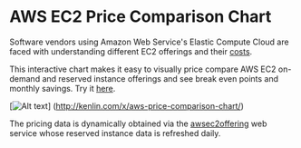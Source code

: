AWS EC2 Price Comparison Chart
==============================
Software vendors using Amazon Web Service's Elastic Compute Cloud are faced with understanding different EC2 offerings and their [costs](http://aws.amazon.com/ec2/purchasing-options/reserved-instances/).

This interactive chart makes it easy to visually price compare AWS EC2 on-demand and reserved instance offerings and see break even points and monthly savings.  Try it [here](http://kenlin.com/x/aws-price-comparison-chart/).


[![Alt text](https://raw2.github.com/kenklin/aws-price-comparison-chart/master/aws-price-comparison-chart-small.png)]
(http://kenlin.com/x/aws-price-comparison-chart/)<br>


The pricing data is dynamically obtained via the [awsec2offering](https://github.com/kenklin/awsec2offering) web service whose reserved instance data is refreshed daily.

